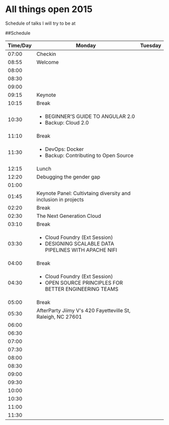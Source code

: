 # All things open 2015
Schedule of talks I will try to be at

##Schedule

Time/Day | Monday | Tuesday
--- | --- | --- 
07:00 |Checkin |
08:55 |Welcome | 
08:00 | | 
08:30 | | 
09:00 | | 
09:15 |Keynote | 
10:15 |Break | 
10:30 |<ul><li>BEGINNER’S GUIDE TO ANGULAR 2.0</li><li>Backup: Cloud 2.0</li></ul> | 
11:10 |Break | 
11:30 |<ul><li>DevOps: Docker</li><li>Backup: Contributing to Open Source</li></ul> | 
12:15 |Lunch | 
12:20 |Debugging the gender gap | 
01:00 | | 
01:45 |Keynote Panel: Cultivtaing diversity and inclusion in projects | 
02:20 |Break | 
02:30 |The Next Generation Cloud | 
03:10 |Break | 
03:30 |<ul><li>Cloud Foundry (Ext Session)</li><li> DESIGNING SCALABLE DATA PIPELINES WITH APACHE NIFI</li></ul>| 
04:00 |Break | 
04:30 |<ul><li>Cloud Foundry (Ext Session)</li><li> OPEN SOURCE PRINCIPLES FOR BETTER ENGINEERING TEAMS</li></ul>| 
05:00 |Break | 
05:30 |AfterParty Jiimy V's 420 Fayetteville St, Raleigh, NC 27601 | 
06:00 | | 
06:30 | | 
07:00 | | 
07:30 | | 
08:00 | | 
08:30 | | | |
09:00 | | | |
09:30 | | | |
10:00 | | | |
10:30 | | | |
11:00 | | | |
11:30 | | | |

